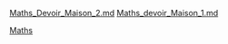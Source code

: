 [Maths_Devoir_Maison_2.md](Maths_Devoir_Maison_2.md)
[Maths_devoir_Maison_1.md](Maths_devoir_Maison_1.md)


[Maths](Maths.md)
